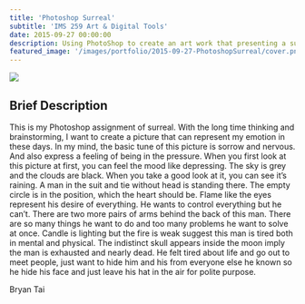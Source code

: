 ```yaml
---
title: 'Photoshop Surreal'
subtitle: 'IMS 259 Art & Digital Tools'
date: 2015-09-27 00:00:00
description: Using PhotoShop to create an art work that presenting a surreal topic.
featured_image: '/images/portfolio/2015-09-27-PhotoshopSurreal/cover.png'
---
```


![](/images/portfolio/2015-09-27-PhotoshopSurreal/artwork.png)

## Brief Description

This is my Photoshop assignment of surreal. With the long time thinking and brainstorming, I want to create a picture that can represent my emotion in these days. In my mind, the basic tune of this picture is sorrow and nervous. And also express a feeling of being in the pressure. When you first look at this picture at first, you can feel the mood like depressing. The sky is grey and the clouds are black. When you take a good look at it, you can see it’s raining. A man in the suit and tie without head is standing there. The empty circle is in the position, which the heart should be. Flame like the eyes represent his desire of everything. He wants to control everything but he can’t. There are two more pairs of arms behind the back of this man. There are so many things he want to do and too many problems he want to solve at once. Candle is lighting but the fire is weak suggest this man is tired both in mental and physical. The indistinct skull appears inside the moon imply the man is exhausted and nearly dead. He felt tired about life and go out to meet people, just want to hide him and his from everyone else he known so he hide his face and just leave his hat in the air for polite purpose.

Bryan Tai                                                                                 